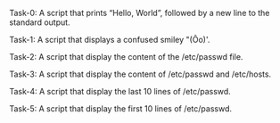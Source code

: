 Task-0: A script that prints “Hello, World”, followed by a new line to the standard output.

Task-1: A script that displays a confused smiley "(Ôo)'.

Task-2: A script that display the content of the /etc/passwd file.

Task-3: A script that display the content of /etc/passwd and /etc/hosts.

Task-4: A script that display the last 10 lines of /etc/passwd.

Task-5: A script that display the first 10 lines of /etc/passwd.
